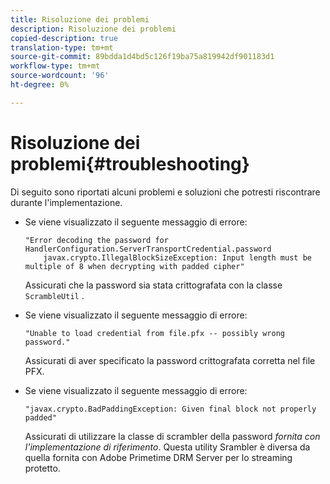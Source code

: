 ```yaml
---
title: Risoluzione dei problemi
description: Risoluzione dei problemi
copied-description: true
translation-type: tm+mt
source-git-commit: 89bdda1d4bd5c126f19ba75a819942df901183d1
workflow-type: tm+mt
source-wordcount: '96'
ht-degree: 0%

---
```



# Risoluzione dei problemi{#troubleshooting}

Di seguito sono riportati alcuni problemi e soluzioni che potresti riscontrare durante l&#39;implementazione.

* Se viene visualizzato il seguente messaggio di errore:

   ```
   "Error decoding the password for HandlerConfiguration.ServerTransportCredential.password  
       javax.crypto.IllegalBlockSizeException: Input length must be multiple of 8 when decrypting with padded cipher"
   ```

   Assicurati che la password sia stata crittografata con la classe `ScrambleUtil` .

* Se viene visualizzato il seguente messaggio di errore:

   ```
   "Unable to load credential from file.pfx -- possibly wrong password."
   ```

   Assicurati di aver specificato la password crittografata corretta nel file PFX.

* Se viene visualizzato il seguente messaggio di errore:

   ```
   "javax.crypto.BadPaddingException: Given final block not properly padded"
   ```

   Assicurati di utilizzare la classe di scrambler della password *fornita con l&#39;implementazione di riferimento*. Questa utility Srambler è diversa da quella fornita con Adobe Primetime DRM Server per lo streaming protetto.

